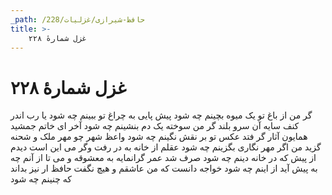 ```yaml
---
_path: /حافظ-شیرازی/غزلیات/228
title: >-
    غزل شمارهٔ ۲۲۸
---
```

# غزل شمارهٔ ۲۲۸

گر من از باغ تو یک میوه بچینم چه شود
پیش پایی به چراغ تو ببینم چه شود
یا رب اندر کنف سایه آن سرو بلند
گر من سوخته یک دم بنشینم چه شود
آخر ای خاتم جمشید همایون آثار
گر فتد عکس تو بر نقش نگینم چه شود
واعظ شهر چو مهر ملک و شحنه گزید
من اگر مهر نگاری بگزینم چه شود
عقلم از خانه به در رفت وگر می این است
دیدم از پیش که در خانه دینم چه شود
صرف شد عمر گرانمایه به معشوقه و می
تا از آنم چه به پیش آید از اینم چه شود
خواجه دانست که من عاشقم و هیچ نگفت
حافظ ار نیز بداند که چنینم چه شود
